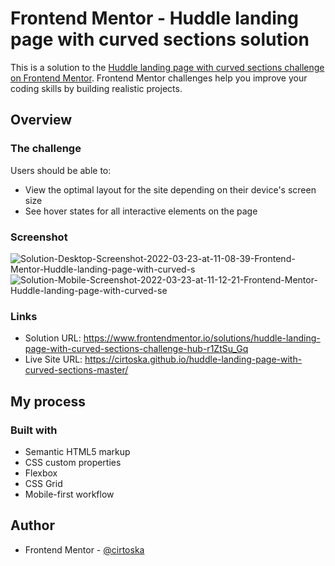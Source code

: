 # Frontend Mentor - Huddle landing page with curved sections solution

This is a solution to the [Huddle landing page with curved sections challenge on Frontend Mentor](https://www.frontendmentor.io/challenges/huddle-landing-page-with-curved-sections-5ca5ecd01e82137ec91a50f2). Frontend Mentor challenges help you improve your coding skills by building realistic projects.

## Overview

### The challenge

Users should be able to:

- View the optimal layout for the site depending on their device's screen size
- See hover states for all interactive elements on the page

### Screenshot

<img src="https://i.ibb.co/g9mQ3Kx/Solution-Desktop-Screenshot-2022-03-23-at-11-08-39-Frontend-Mentor-Huddle-landing-page-with-curved-s.png" alt="Solution-Desktop-Screenshot-2022-03-23-at-11-08-39-Frontend-Mentor-Huddle-landing-page-with-curved-s" border="0">
<img src="https://i.ibb.co/0mm7r8B/Solution-Mobile-Screenshot-2022-03-23-at-11-12-21-Frontend-Mentor-Huddle-landing-page-with-curved-se.png" alt="Solution-Mobile-Screenshot-2022-03-23-at-11-12-21-Frontend-Mentor-Huddle-landing-page-with-curved-se" border="0">

### Links

- Solution URL: https://www.frontendmentor.io/solutions/huddle-landing-page-with-curved-sections-challenge-hub-r1ZtSu_Gq
- Live Site URL: https://cirtoska.github.io/huddle-landing-page-with-curved-sections-master/

## My process

### Built with

- Semantic HTML5 markup
- CSS custom properties
- Flexbox
- CSS Grid
- Mobile-first workflow

## Author

- Frontend Mentor - [@cirtoska](https://www.frontendmentor.io/profile/cirtoska)
